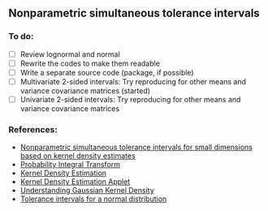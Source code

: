 ## Nonparametric simultaneous tolerance intervals

### To do:

- [ ] Review lognormal and normal  
- [ ] Rewrite the codes to make them readable
- [ ] Write a separate source code (package, if possible)
- [ ] Multivariate 2-sided intervals: Try reproducing for other means and variance covariance matrices (started)
- [ ] Univariate 2-sided intervals: Try reproducing for other means and variance covariance matrices  
  
### References:
- [Nonparametric simultaneous tolerance intervals for small dimensions based on kernel density estimates](https://www.tandfonline.com/doi/full/10.1080/03610918.2025.2458573)
- [Probability Integral Transform](https://matthewfeickert.github.io/Statistics-Notes/notebooks/Introductory/probability-integral-transform.html)
- [Kernel Density Estimation](https://medium.com/analytics-vidhya/kernel-density-estimation-kernel-construction-and-bandwidth-optimization-using-maximum-b1dfce127073)
- [Kernel Density Estimation Applet](https://mathisonian.github.io/kde/)
- [Understanding Gaussian Kernel Density](https://rpubs.com/mcocam12/kdf_byhand)
- [Tolerance intervals for a normal distribution](https://www.itl.nist.gov/div898/handbook/prc/section2/prc263.htm)
